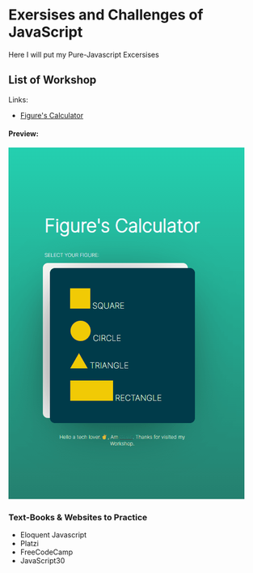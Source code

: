 # Exersises and Challenges of JavaScript
Here I will put my Pure-Javascript Excersises

## List of Workshop
Links:
- [Figure's Calculator](ndcastillo.github.io/exersises-javascript/figuresCalculator/figura.html)
#### Preview:

<img src="./figuresCalculator/Animation2.gif" alt="">

### Text-Books & Websites to Practice
- Eloquent Javascript
- Platzi
- FreeCodeCamp
- JavaScript30

